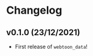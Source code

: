 # Changelog

<!--next-version-placeholder-->

## v0.1.0 (23/12/2021)

- First release of `webtoon_data`!
